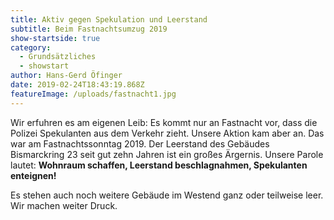 ```yaml
---
title: Aktiv gegen Spekulation und Leerstand
subtitle: Beim Fastnachtsumzug 2019
show-startside: true
category:
  - Grundsätzliches
  - showstart
author: Hans-Gerd Öfinger
date: 2019-02-24T18:43:19.868Z
featureImage: /uploads/fastnacht1.jpg
---
```

Wir erfuhren es am eigenen Leib: Es kommt nur an Fastnacht vor, dass die Polizei Spekulanten aus dem Verkehr zieht. Unsere Aktion kam aber an. Das war am Fastnachtssonntag 2019. Der Leerstand des Gebäudes Bismarckring 23 seit gut zehn Jahren ist ein großes Ärgernis. Unsere Parole lautet: **Wohnraum schaffen, Leerstand beschlagnahmen, Spekulanten enteignen!**

Es stehen auch noch weitere Gebäude im Westend ganz oder teilweise leer. Wir machen weiter Druck.